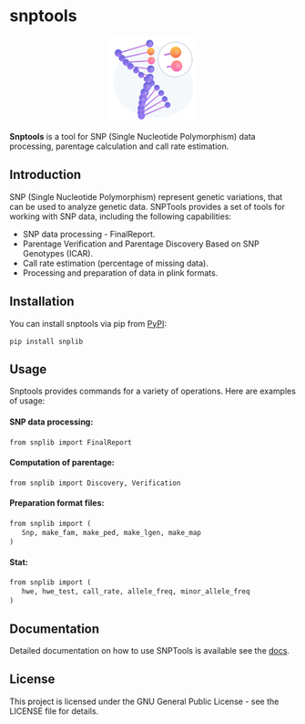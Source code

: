 # snptools
<p align="center">
  <img width="150" height="150" src="./iconlib.png">
</p>

**Snptools** is a tool for SNP (Single Nucleotide Polymorphism) data processing, 
parentage calculation and call rate estimation.

## Introduction

SNP (Single Nucleotide Polymorphism) represent genetic variations, that can 
be used to analyze genetic data. SNPTools provides a set of tools for working 
with SNP data, including the following capabilities:

- SNP data processing - FinalReport.
- Parentage Verification and Parentage Discovery Based on SNP Genotypes (ICAR). 
- Call rate estimation (percentage of missing data).
- Processing and preparation of data in plink formats.

## Installation
You can install snptools via pip from [PyPI](https://pypi.org/project/snplib/):
```
pip install snplib
```

## Usage
Snptools provides commands for a variety of operations. Here are examples of 
usage:

#### SNP data processing:
```
from snplib import FinalReport
```

#### Computation of parentage:
```
from snplib import Discovery, Verification
```

#### Preparation format files:
```
from snplib import (
   Snp, make_fam, make_ped, make_lgen, make_map
)
```

#### Stat:
```
from snplib import (
   hwe, hwe_test, call_rate, allele_freq, minor_allele_freq
)
```

## Documentation
Detailed documentation on how to use SNPTools is available see the [docs](docs/_build/index.html).

## License
This project is licensed under the GNU General Public License - see the 
LICENSE file for details.
